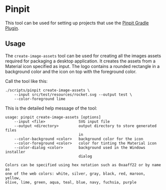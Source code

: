 # Pinpit

This tool can be used for setting up projects that use the
[Pinpit Gradle Plugin](https://github.com/mobanisto/pinpit-gradle-plugin).

## Usage

The `create-image-assets` tool can be used for creating all the images assets
required for packaging a desktop application. It creates the assets from a
Material icon specified as input. The logo contains a rounded rectangle in a
background color and the icon on top with the foreground color.

Call the tool like this:

```
./scripts/pinpit create-image-assets \
    --input src/test/resources/rocket.svg --output test \
    --color-foreground lime
```

This is the detailed help message of the tool:

```
usage: pinpit create-image-assets [options]
    --input <file>               SVG input file
    --output <directory>         output directory to store generated files
                                 in
    --color-background <color>   background color for the icon
    --color-foreground <color>   color for tinting the Material icon
    --color-dialog <color>       background used in the Windows installer
                                 dialog

Colors can be specified using hex notation such as 0xaaff22 or by name as
one of the web colors: white, silver, gray, black, red, maroon, yellow,
olive, lime, green, aqua, teal, blue, navy, fuchsia, purple
```
